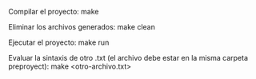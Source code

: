 Compilar el proyecto:
make

Eliminar los archivos generados:
make clean

Ejecutar el proyecto:
make run

Evaluar la sintaxis de otro .txt (el archivo debe estar en la misma carpeta preproyect):
make <otro-archivo.txt>
